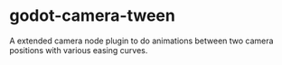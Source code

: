# godot-camera-tween
A extended camera node plugin to do animations between two camera positions with various easing curves.
